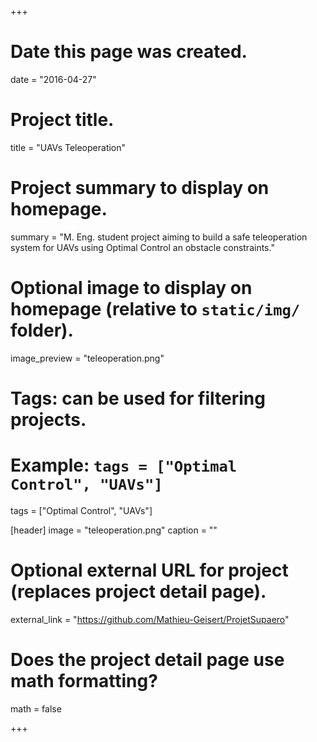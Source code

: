 +++
# Date this page was created.
date = "2016-04-27"

# Project title.
title = "UAVs Teleoperation"

# Project summary to display on homepage.
summary = "M. Eng. student project aiming to build a safe teleoperation system for UAVs using Optimal Control an obstacle constraints."

# Optional image to display on homepage (relative to `static/img/` folder).
image_preview = "teleoperation.png"

# Tags: can be used for filtering projects.
# Example: `tags = ["Optimal Control", "UAVs"]`
tags = ["Optimal Control", "UAVs"]

[header]
image = "teleoperation.png"
caption = ""

# Optional external URL for project (replaces project detail page).
external_link = "https://github.com/Mathieu-Geisert/ProjetSupaero"

# Does the project detail page use math formatting?
math = false

+++

